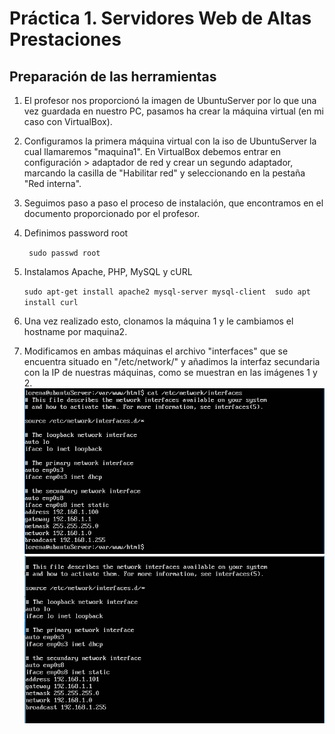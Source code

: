 <H1>Práctica 1. Servidores Web de Altas Prestaciones</H1>

<H2>Preparación de las herramientas</H2>

1. El profesor nos proporcionó la imagen de UbuntuServer por lo que una vez guardada en nuestro PC, pasamos ha crear la máquina virtual (en mi caso con VirtualBox).
2. Configuramos la primera máquina virtual con la iso de UbuntuServer la cual llamaremos "maquina1". En VirtualBox debemos entrar en configuración > adaptador de red y crear un segundo adaptador, marcando la casilla de "Habilitar red" y  seleccionando en la pestaña "Red interna". 
3. Seguimos paso a paso el proceso de instalación, que encontramos en el documento proporcionado por el profesor.
4. Definimos password root
  
  	` sudo passwd root`

5. Instalamos Apache, PHP, MySQL y cURL

 	 `sudo apt-get install apache2 mysql-server mysql-client 
	 	sudo apt install curl `

6. Una vez realizado esto, clonamos la máquina 1 y le cambiamos el hostname por maquina2.
7. Modificamos en ambas máquinas el archivo "interfaces" que se encuentra situado en "/etc/network/" y añadimos la interfaz secundaria con la IP de nuestras máquinas, como se muestran en las imágenes 1 y 2.
![img](https://github.com/lorcaspal/SWAP1819/blob/master/images/IPmaquina1.PNG)
![img](https://github.com/lorcaspal/SWAP1819/blob/master/images/IPmaquina2.PNG)
